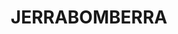 ---
lastmod: '2025-04-06T06:05:20+00:00'
latitude: -35.378159
layout: suburb
longitude: 149.194535
postcode: '2619'
state: NSW
title: JERRABOMBERRA
url: /nsw/jerrabomberra/
---